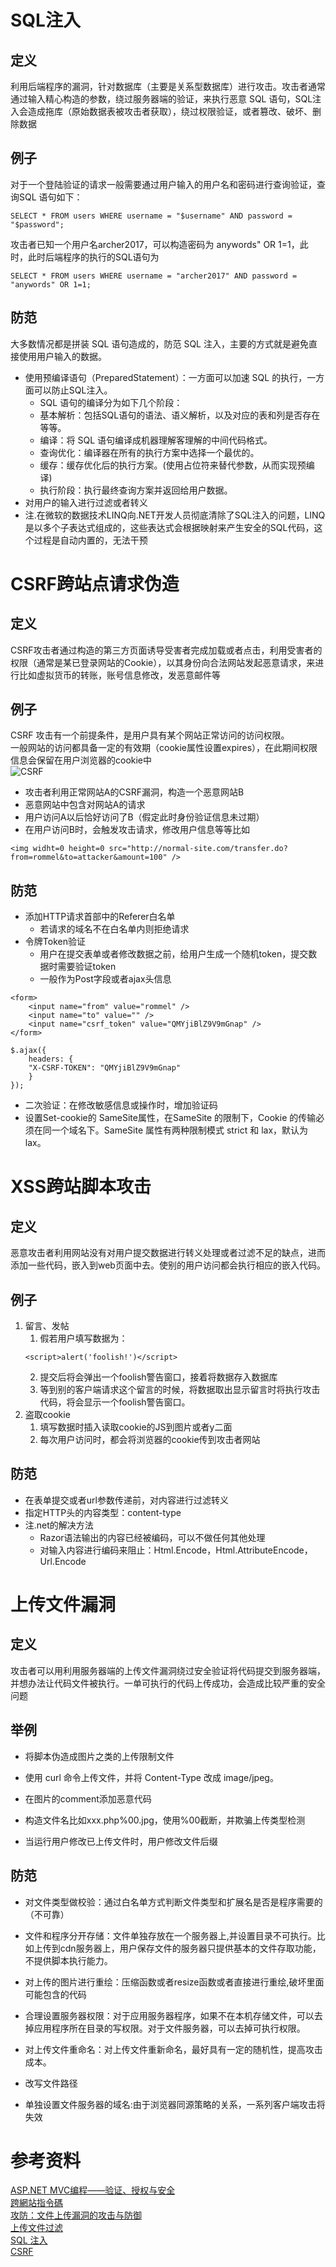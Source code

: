 # SQL注入
## 定义
利用后端程序的漏洞，针对数据库（主要是关系型数据库）进行攻击。攻击者通常通过输入精心构造的参数，绕过服务器端的验证，来执行恶意 SQL 语句，SQL注入会造成拖库（原始数据表被攻击者获取），绕过权限验证，或者篡改、破坏、删除数据
## 例子
对于一个登陆验证的请求一般需要通过用户输入的用户名和密码进行查询验证，查询SQL 语句如下：
```
SELECT * FROM users WHERE username = "$username" AND password = "$password";
```
攻击者已知一个用户名archer2017，可以构造密码为 anywords" OR 1=1，此时，此时后端程序的执行的SQL语句为
```
SELECT * FROM users WHERE username = "archer2017" AND password = "anywords" OR 1=1;
```
## 防范
大多数情况都是拼装 SQL 语句造成的，防范 SQL 注入，主要的方式就是避免直接使用用户输入的数据。
- 使用预编译语句（PreparedStatement）：一方面可以加速 SQL 的执行，一方面可以防止SQL注入。
    - SQL 语句的编译分为如下几个阶段：
    - 基本解析：包括SQL语句的语法、语义解析，以及对应的表和列是否存在等等。
    - 编译：将 SQL 语句编译成机器理解客理解的中间代码格式。
    - 查询优化：编译器在所有的执行方案中选择一个最优的。
    - 缓存：缓存优化后的执行方案。(使用占位符来替代参数，从而实现预编译)
    - 执行阶段：执行最终查询方案并返回给用户数据。
- 对用户的输入进行过滤或者转义
- 注.在微软的数据技术LINQ向.NET开发人员彻底清除了SQL注入的问题，LINQ是以多个子表达式组成的，这些表达式会根据映射来产生安全的SQL代码，这个过程是自动内置的，无法干预
# CSRF跨站点请求伪造
## 定义
CSRF攻击者通过构造的第三方页面诱导受害者完成加载或者点击，利用受害者的权限（通常是某已登录网站的Cookie），以其身份向合法网站发起恶意请求，来进行比如虚拟货币的转账，账号信息修改，发恶意邮件等
## 例子
CSRF 攻击有一个前提条件，是用户具有某个网站正常访问的访问权限。   
一般网站的访问都具备一定的有效期（cookie属性设置expires），在此期间权限信息会保留在用户浏览器的cookie中   
![CSRF](https://coderxing.gitbooks.io/architecture-evolution/assets/4D0E55F2-2330-4A5E-BB7D-2B379C35BBC2.png)   
- 攻击者利用正常网站A的CSRF漏洞，构造一个恶意网站B
- 恶意网站中包含对网站A的请求
- 用户访问A以后恰好访问了B（假定此时身份验证信息未过期）
- 在用户访问B时，会触发攻击请求，修改用户信息等等比如
```
<img widht=0 height=0 src="http://normal-site.com/transfer.do?from=rommel&to=attacker&amount=100" />
```
## 防范
- 添加HTTP请求首部中的Referer白名单
    - 若请求的域名不在白名单内则拒绝请求
- 令牌Token验证
    - 用户在提交表单或者修改数据之前，给用户生成一个随机token，提交数据时需要验证token
    - 一般作为Post字段或者ajax头信息
```
<form>
    <input name="from" value="rommel" />
    <input name="to" value="" />
    <input name="csrf_token" value="QMYjiBlZ9V9mGnap" />
</form>
```
```
$.ajax({
    headers: {
    "X-CSRF-TOKEN": "QMYjiBlZ9V9mGnap"
    }
});
```
- 二次验证：在修改敏感信息或操作时，增加验证码
- 设置Set-cookie的 SameSite属性，在SameSite 的限制下，Cookie 的传输必须在同一个域名下。SameSite 属性有两种限制模式 strict 和 lax，默认为 lax。
# XSS跨站脚本攻击
## 定义
恶意攻击者利用网站没有对用户提交数据进行转义处理或者过滤不足的缺点，进而添加一些代码，嵌入到web页面中去。使别的用户访问都会执行相应的嵌入代码。
## 例子
1. 留言、发帖  
    1. 假若用户填写数据为：
    ```
    <script>alert('foolish!')</script>
    ```
    2. 提交后将会弹出一个foolish警告窗口，接着将数据存入数据库   
    3. 等到别的客户端请求这个留言的时候，将数据取出显示留言时将执行攻击代码，将会显示一个foolish警告窗口。
2. 盗取cookie
    1. 填写数据时插入读取cookie的JS到图片或者y二面
    2. 每次用户访问时，都会将浏览器的cookie传到攻击者网站
## 防范
- 在表单提交或者url参数传递前，对内容进行过滤转义
- 指定HTTP头的内容类型：content-type
- 注.net的解决方法
    - Razor语法输出的内容已经被编码，可以不做任何其他处理
    - 对输入内容进行编码来阻止：Html.Encode，Html.AttributeEncode，Url.Encode
# 上传文件漏洞
## 定义
攻击者可以用利用服务器端的上传文件漏洞绕过安全验证将代码提交到服务器端，并想办法让代码文件被执行。一单可执行的代码上传成功，会造成比较严重的安全问题
## 举例
- 将脚本伪造成图片之类的上传限制文件

- 使用 curl 命令上传文件，并将 Content-Type 改成 image/jpeg。
- 在图片的comment添加恶意代码
- 构造文件名比如xxx.php%00.jpg，使用%00截断，并欺骗上传类型检测
- 当运行用户修改已上传文件时，用户修改文件后缀
## 防范
- 对文件类型做校验：通过白名单方式判断文件类型和扩展名是否是程序需要的（不可靠）

- 文件和程序分开存储：文件单独存放在一个服务器上,并设置目录不可执行。比如上传到cdn服务器上，用户保存文件的服务器只提供基本的文件存取功能，不提供脚本执行能力。
- 对上传的图片进行重绘：压缩函数或者resize函数或者直接进行重绘,破坏里面可能包含的代码
- 合理设置服务器权限：对于应用服务器程序，如果不在本机存储文件，可以去掉应用程序所在目录的写权限。对于文件服务器，可以去掉可执行权限。
- 对上传文件重命名：对上传文件重新命名，最好具有一定的随机性，提高攻击成本。
- 改写文件路径
- 单独设置文件服务器的域名:由于浏览器同源策略的关系，一系列客户端攻击将失效
# 参考资料
[ASP.NET MVC编程——验证、授权与安全](https://www.cnblogs.com/hdwgxz/p/8637421.html)   
[跨網站指令碼](https://zh.wikipedia.org/wiki/%E8%B7%A8%E7%B6%B2%E7%AB%99%E6%8C%87%E4%BB%A4%E7%A2%BC)   
[攻防：文件上传漏洞的攻击与防御](http://www.h3c.com/cn/d_201408/839582_30008_0.htm)   
[上传文件过滤](https://coderxing.gitbooks.io/architecture-evolution/di-san-pian-ff1a-bu-luo/641-web-an-quan-fang-fan/6414-shang-chuan-wen-jian-guo-lv.html)   
[SQL 注入](https://coderxing.gitbooks.io/architecture-evolution/di-san-pian-ff1a-bu-luo/641-web-an-quan-fang-fan/6413-sql-zhu-ru.html)   
[CSRF](https://coderxing.gitbooks.io/architecture-evolution/di-san-pian-ff1a-bu-luo/641-web-an-quan-fang-fan/6412-csrf.html)   

    